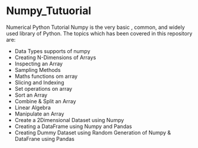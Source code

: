 # Numpy_Tutuorial
Numerical Python Tutorial 
Numpy is the very basic , common, and widely used library of Python. The topics which has been covered in this repository are:

* Data Types supports of numpy 
* Creating N-Dimensions of Arrays
* Inspecting an Array
* Sampling Methods 
* Maths functions om array
* Slicing and Indexing
* Set operations on array
* Sort an Array
* Combine & Split an Array
* Linear Algebra
* Manipulate an Array
* Create a 2Dimensional Dataset using Numpy
* Creating a DataFrame using Numpy and Pandas
* Creating Dummy Dataset using Random Generation of Numpy & DataFrane using Pandas 
